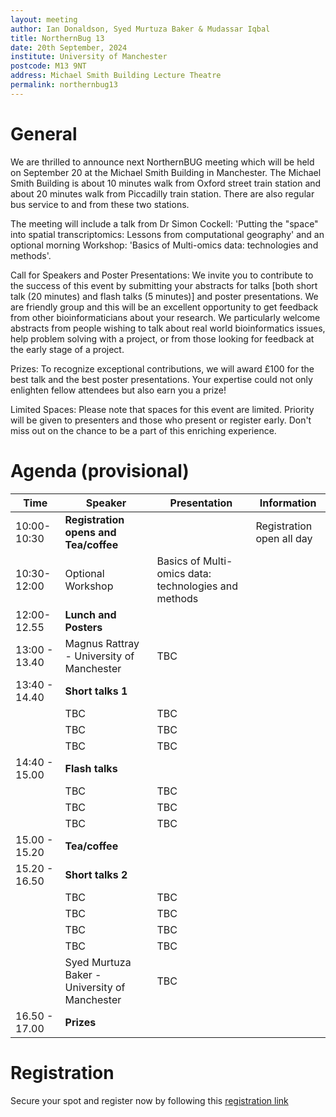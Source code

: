 ```yaml
---
layout: meeting
author: Ian Donaldson, Syed Murtuza Baker & Mudassar Iqbal
title: NorthernBug 13
date: 20th September, 2024
institute: University of Manchester
postcode: M13 9NT
address: Michael Smith Building Lecture Theatre
permalink: northernbug13
---
```


# General

We are thrilled to announce next NorthernBUG meeting which will be held on September 20 at the Michael Smith Building in Manchester. The Michael Smith Building is about 10 minutes walk from Oxford street train station and about 20 minutes walk from Piccadilly train station. There are also regular bus service to and from these two stations.

The meeting will include a talk from Dr Simon Cockell: 'Putting the "space" into spatial transcriptomics: Lessons from computational geography' and an optional morning Workshop: 'Basics of Multi-omics data: technologies and methods'.

Call for Speakers and Poster Presentations: We invite you to contribute to the success of this event by submitting your abstracts for talks [both short talk (20 minutes) and flash talks (5 minutes)] and poster presentations. We are friendly group and this will be an excellent opportunity to get feedback from other bioinformaticians about your research. We particularly welcome abstracts from people wishing to talk about real world bioinformatics issues, help problem solving with a project, or from those looking for feedback at the early stage of a project.

Prizes: To recognize exceptional contributions, we will award £100 for the best talk and the best poster presentations. Your expertise could not only enlighten fellow attendees but also earn you a prize!

Limited Spaces: Please note that spaces for this event are limited. Priority will be given to presenters and those who present or register early. Don't miss out on the chance to be a part of this enriching experience.



# Agenda (provisional)

| Time          | Speaker        | Presentation | Information |
|---------------|----------------|--------------|-------------|
| 10:00-10:30   | **Registration opens and Tea/coffee** | |   Registration open all day |
| 10:30-12:00   | Optional Workshop | Basics of Multi-omics data: technologies and methods | |
| 12:00-12.55   | **Lunch and Posters** | | |
| 13:00 - 13.40 |Magnus Rattray - University of Manchester | TBC | |
| 13:40 - 14.40 | **Short talks 1**      | | |
|    | TBC |  TBC | |
|    | TBC |  TBC    | |
|    | TBC  | TBC  | |
| 14:40 - 15.00 | **Flash talks**      | | |
|    | TBC |  TBC | |
|    | TBC |  TBC    | |
|    | TBC  | TBC  | |
| 15.00 - 15.20 | **Tea/coffee**  | | |
| 15.20 - 16.50 | **Short talks 2** | | |
|    | TBC | TBC | |
|    | TBC  | TBC  | |
|    | TBC | TBC | |
|    | TBC  |   TBC | |
|    | Syed Murtuza Baker - University of Manchester  |    TBC  | |
| 16.50 - 17.00 | **Prizes**  | | |


# Registration
Secure your spot and register now by following this [registration link]([https://forms.office.com/e/PCM1ikdWU1](https://docs.google.com/forms/d/e/1FAIpQLSeSeWXLyee5Y9w-okz_ZOgoHRNIqWfzjaGrTcRthMDRE30JkA/viewform?usp=sf_link))
